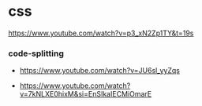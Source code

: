# css

https://www.youtube.com/watch?v=p3_xN2Zp1TY&t=19s


### code-splitting
* https://www.youtube.com/watch?v=JU6sl_yyZqs

* https://www.youtube.com/watch?v=7kNLXE0hixM&si=EnSIkaIECMiOmarE